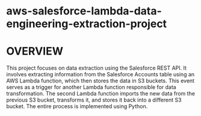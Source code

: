 # aws-salesforce-lambda-data-engineering-extraction-project

# OVERVIEW

This project focuses on data extraction using the Salesforce REST API. It involves extracting information from the Salesforce Accounts table using an AWS Lambda function, which then stores the data in S3 buckets. This event serves as a trigger for another Lambda function responsible for data transformation. The second Lambda function imports the new data from the previous S3 bucket, transforms it, and stores it back into a different S3 bucket. The entire process is implemented using Python.
